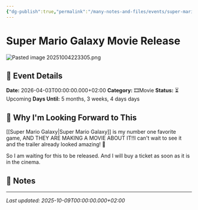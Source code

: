 ```yaml
---
{"dg-publish":true,"permalink":"/many-notes-and-files/events/super-mario-galaxy-movie/","tags":["event"],"noteIcon":"","created":"2025-10-04T22:28:08.586+02:00","updated":"2025-10-05T20:18:19.783+02:00"}
---
```


# Super Mario Galaxy Movie Release


![Pasted image 20251004223305.png](/img/user/img/_attachments/Pasted%20image%2020251004223305.png)

## 📅 Event Details

**Date:** 2026-04-03T00:00:00.000+02:00 
**Category:** 🎞️Movie 
**Status:** ⏳ Upcoming 
**Days Until:** 5 months, 3 weeks, 4 days days

## 🎯 Why I'm Looking Forward to This

[[Super Mario Galaxy\|Super Mario Galaxy]] is my number one favorite game, AND THEY ARE MAKING A MOVIE ABOUT IT!!I can't wait to see it and the trailer already looked amazing! 🤩

So I am waiting for this to be released. And I will buy a ticket as soon as it is in the cinema. 

## 📝 Notes

---

_Last updated: 2025-10-09T00:00:00.000+02:00_